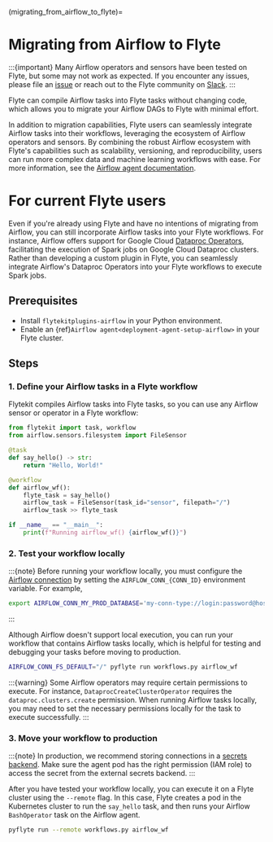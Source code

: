 (migrating_from_airflow_to_flyte)=
# Migrating from Airflow to Flyte

:::{important}
Many Airflow operators and sensors have been tested on Flyte, but some may not work as expected.
If you encounter any issues, please file an [issue](https://github.com/flyteorg/flyte/issues) or reach out to the Flyte community on [Slack](https://slack.flyte.org/).
:::

Flyte can compile Airflow tasks into Flyte tasks without changing code, which allows you 
to migrate your Airflow DAGs to Flyte with minimal effort.

In addition to migration capabilities, Flyte users can seamlessly integrate Airflow tasks into their workflows, leveraging the ecosystem of Airflow operators and sensors.
By combining the robust Airflow ecosystem with Flyte's capabilities such as scalability, versioning, and reproducibility, users can run more complex data and machine learning workflows with ease.
For more information, see the [Airflow agent documentation](https://docs.flyte.org/en/latest/flytesnacks/examples/airflow_agent/index.html).

# For current Flyte users

Even if you're already using Flyte and have no intentions of migrating from Airflow,
you can still incorporate Airflow tasks into your Flyte workflows. For instance, Airflow offers support
for Google Cloud [Dataproc Operators](https://airflow.apache.org/docs/apache-airflow-providers-google/stable/operators/cloud/dataproc.html), facilitating the execution of Spark jobs on Google Cloud Dataproc clusters. Rather than developing a custom plugin in Flyte, you can seamlessly integrate Airflow's Dataproc Operators into your Flyte workflows to execute Spark jobs.

## Prerequisites

- Install `flytekitplugins-airflow` in your Python environment.
- Enable an {ref}`Airflow agent<deployment-agent-setup-airflow>` in your Flyte cluster.

## Steps

### 1. Define your Airflow tasks in a Flyte workflow

Flytekit compiles Airflow tasks into Flyte tasks, so you can use
any Airflow sensor or operator in a Flyte workflow:


```python
from flytekit import task, workflow
from airflow.sensors.filesystem import FileSensor

@task
def say_hello() -> str:
    return "Hello, World!"

@workflow
def airflow_wf():
    flyte_task = say_hello()
    airflow_task = FileSensor(task_id="sensor", filepath="/")
    airflow_task >> flyte_task

if __name__ == "__main__":
    print(f"Running airflow_wf() {airflow_wf()}")
```

### 2. Test your workflow locally

:::{note}
Before running your workflow locally, you must configure the [Airflow connection](https://airflow.apache.org/docs/apache-airflow/stable/howto/connection.html) by setting the `AIRFLOW_CONN_{CONN_ID}` environment variable.
For example,
```bash
export AIRFLOW_CONN_MY_PROD_DATABASE='my-conn-type://login:password@host:port/schema?param1=val1&param2=val2'
```
:::

Although Airflow doesn't support local execution, you can run your workflow that contains Airflow tasks locally, which is helpful for testing and debugging your tasks before moving to production.

```bash
AIRFLOW_CONN_FS_DEFAULT="/" pyflyte run workflows.py airflow_wf
```

:::{warning}
Some Airflow operators may require certain permissions to execute. For instance, `DataprocCreateClusterOperator` requires the `dataproc.clusters.create` permission. 
When running Airflow tasks locally, you may need to set the necessary permissions locally for the task to execute successfully.
:::

### 3. Move your workflow to production

:::{note}
In production, we recommend storing connections in a [secrets backend](https://airflow.apache.org/docs/apache-airflow/stable/security/secrets/secrets-backend/index.html).
Make sure the agent pod has the right permission (IAM role) to access the secret from the external secrets backend.
:::

After you have tested your workflow locally, you can execute it on a Flyte cluster using the `--remote` flag.
In this case, Flyte creates a pod in the Kubernetes cluster to run the `say_hello` task, and then runs
your Airflow `BashOperator` task on the Airflow agent.

```bash
pyflyte run --remote workflows.py airflow_wf
```
